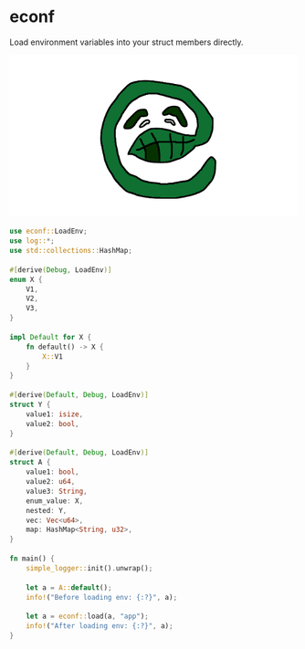 # econf

Load environment variables into your struct members directly.

![](https://github.com/YushiOMOTE/econf/blob/master/assets/logo.png?raw=true)

``` rust
use econf::LoadEnv;
use log::*;
use std::collections::HashMap;

#[derive(Debug, LoadEnv)]
enum X {
    V1,
    V2,
    V3,
}

impl Default for X {
    fn default() -> X {
        X::V1
    }
}

#[derive(Default, Debug, LoadEnv)]
struct Y {
    value1: isize,
    value2: bool,
}

#[derive(Default, Debug, LoadEnv)]
struct A {
    value1: bool,
    value2: u64,
    value3: String,
    enum_value: X,
    nested: Y,
    vec: Vec<u64>,
    map: HashMap<String, u32>,
}

fn main() {
    simple_logger::init().unwrap();

    let a = A::default();
    info!("Before loading env: {:?}", a);

    let a = econf::load(a, "app");
    info!("After loading env: {:?}", a);
}
```
